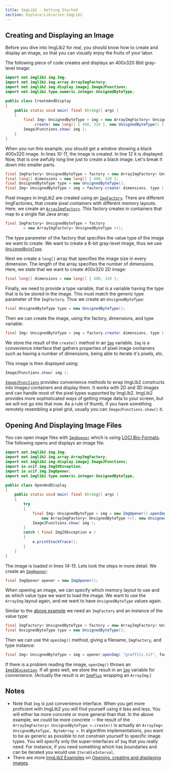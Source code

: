 ```yaml
---
title: ImgLib2 - Getting Started
section: Explore:Libraries:ImgLib2
---
```





## Creating and Displaying an Image

Before you dive into ImgLib2 for real, you should know how to create and display an image, so that you can visually enjoy the fruits of your labor.

The following piece of code creates and displays an 400x320 8bit gray-level image:

```java
import net.imglib2.img.Img;
import net.imglib2.img.array.ArrayImgFactory;
import net.imglib2.img.display.imagej.ImageJFunctions;
import net.imglib2.type.numeric.integer.UnsignedByteType;

public class CreateAndDisplay
{
    public static void main( final String[] args )
    {
        final Img< UnsignedByteType > img = new ArrayImgFactory< UnsignedByteType >()
            .create( new long[] { 400, 320 }, new UnsignedByteType() );
        ImageJFunctions.show( img );
    }
}
```

When you run this example, you should get a window showing a black 400x320 image. In lines *10-11*, the image is created. In line *12* it is displayed. Now, that is one awfully long line just to create a black image. Let's break it down into smaller parts.

```java
final ImgFactory< UnsignedByteType > factory = new ArrayImgFactory< UnsignedByteType >();
final long[] dimensions = new long[] { 400, 320 };
final UnsignedByteType type = new UnsignedByteType();
final Img< UnsignedByteType > img = factory.create( dimensions, type );
```

Pixel images in ImgLib2 are created using an [`ImgFactory`](http://javadoc.scijava.org/ImgLib2/net/imglib2/img/ImgFactory.html). There are different ImgFactories, that create pixel containers with different memory layouts. Here, we create an [`ArrayImgFactory`](http://javadoc.scijava.org/ImgLib2/net/imglib2/img/array/ArrayImgFactory.html). This factory creates in containers that map to a single flat Java array:

```java
final ImgFactory< UnsignedByteType > factory
        = new ArrayImgFactory< UnsignedByteType >();
```

The type parameter of the factory that specifies the value type of the image we want to create. We want to create a 8-bit gray-level image, thus we use [`UnsignedByteType`](http://javadoc.scijava.org/ImgLib2/net/imglib2/type/numeric/integer/UnsignedByteType.html).

Next we create a `long[]` array that specifies the image size in every dimension. The length of the array specifies the number of dimensions. Here, we state that we want to create 400x320 2D image:

```java
final long[] dimensions = new long[] { 400, 320 };
```

Finally, we need to provide a type variable, that is a variable having the type that is to be stored in the image. This must match the generic type parameter of the `ImgFactory`. Thus we create an `UnsignedByteType`:

```java
final UnsignedByteType type = new UnsignedByteType();
```

Then we can create the image, using the factory, dimensions, and type variable:

```java
final Img< UnsignedByteType > img = factory.create( dimensions, type );
```

We store the result of the `create()` method in an [`Img`](http://javadoc.scijava.org/ImgLib2/net/imglib2/img/Img.html) variable. `Img` is a convenience interface that gathers properties of pixel image containers such as having a number of dimensions, being able to iterate it's pixels, etc.

This image is then displayed using:

```java
ImageJFunctions.show( img );
```

[`ImageJFunctions`](http://javadoc.scijava.org/ImgLib2/net/imglib2/img/display/imagej/ImageJFunctions.html) provides convenience methods to wrap ImgLib2 constructs into ImageJ containers and display them. It works with 2D and 3D images and can handle most of the pixel types supported by ImgLib2. ImgLib2 provides more sophisticated ways of getting image data to your screen, but we will not go into that now. As a rule of thumb, if you have something remotely resembling a pixel grid, usually you can `ImageJFunctions.show()` it.

## Opening And Displaying Image Files

You can open image files with [`ImgOpener`](http://javadoc.scijava.org/SCIFIO/io/scif/img/ImgOpener.html) which is using [LOCI Bio-Formats](http://loci.wisc.edu/software/bio-formats). The following opens and displays an image file:

```java
import net.imglib2.img.Img;
import net.imglib2.img.array.ArrayImgFactory;
import net.imglib2.img.display.imagej.ImageJFunctions;
import io.scif.img.ImgIOException;
import io.scif.img.ImgOpener;
import net.imglib2.type.numeric.integer.UnsignedByteType;

public class OpenAndDisplay
{
    public static void main( final String[] args )
    {
        try
        {
            final Img< UnsignedByteType > img = new ImgOpener().openImg( "graffiti.tif",
                new ArrayImgFactory< UnsignedByteType >(), new UnsignedByteType() );
            ImageJFunctions.show( img );
        }
        catch ( final ImgIOException e )
        {
            e.printStackTrace();
        }
    }
}
```

The image is loaded in lines *14-15*. Lets look the steps in more detail. We create an [`ImgOpener`](http://javadoc.scijava.org/SCIFIO/io/scif/img/ImgOpener.html):

```java
final ImgOpener opener = new ImgOpener();
```

When opening an image, we can specify which memory layout to use and as which value type we want to load the image. We want to use the `ArrayImg` layout again, and we want to have `UnsignedByteType` values again.

Similar to the [ above example](/libs/imglib2/getting-started#creating-and-displaying-an-image) we need an `ImgFactory` and an instance of the value type:

```java
final ImgFactory< UnsignedByteType > factory = new ArrayImgFactory< UnsignedByteType >();
final UnsignedByteType type = new UnsignedByteType();
```

Then we can use the `openImg()` method, giving a filename, `ImgFactory`, and type instance:

```java
final Img< UnsignedByteType > img = opener.openImg( "graffiti.tif", factory, type );
```

If there is a problem reading the image, `openImg()` throws an [`ImgIOException`](http://javadoc.scijava.org/SCIFIO/io/scif/img/ImgIOException.html). If all goes well, we store the result in an [`Img`](http://javadoc.scijava.org/ImgLib2/net/imglib2/img/Img.html) variable for convenience. (Actually the result is an [`ImgPlus`](http://javadoc.imagej.net/ImageJ1/ij/ImagePlus.html) wrapping an `ArrayImg`.)

## Notes

-   Note that `Img` is just convenience interface. When you get more proficient with ImgLib2 you will find yourself using it less and less. You will either be more concrete or more general than that. In the above example, we could be more concrete -- the result of the `ArrayImgFactory< UnsignedByteType >.create()` is actually an `ArrayImg< UnsignedByteType, ByteArray >`. In algorithm implementations, you want to be as generic as possible to not constrain yourself to specific image types. You will specify only the super-interfaces of `Img` that you really need. For instance, if you need something which has boundaries and can be iterated you would use `IterableInterval`.
-   There are more [ImgLib2 Examples](/libs/imglib2/examples) on [ Opening, creating and displaying images](/libs/imglib2/examples#example-1---opening-creating-and-displaying-images).
